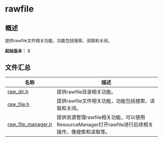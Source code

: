 # rawfile

<!--Kit: Localization Kit-->
<!--Subsystem: Global-->
<!--Owner: @liule_123-->
<!--Designer: @buda_wy-->
<!--Tester: @lpw_work-->
<!--Adviser: @Brilliantry_Rui-->

## 概述

提供rawfile文件相关功能，功能包括搜索、读取和关闭。

**起始版本：** 8
## 文件汇总

| 名称 | 描述 |
| -- | -- |
| [raw_dir.h](capi-raw-dir-h.md) | 提供rawfile目录相关功能。 |
| [raw_file.h](capi-raw-file-h.md) | 提供rawfile文件相关功能，功能包括搜索、读取和关闭。 |
| [raw_file_manager.h](capi-raw-file-manager-h.md) | 提供资源管理rawfile相关功能，可以使用ResourceManager打开rawfile进行后续相关操作，像搜索和读取等。 |
